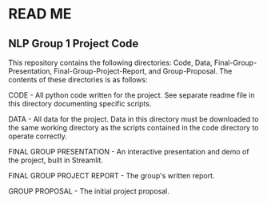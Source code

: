 # READ ME
## NLP Group 1 Project Code

This repository contains the following directories: Code, Data, Final-Group-Presentation, Final-Group-Project-Report, and Group-Proposal. The contents of these directories is as follows:

CODE - All python code written for the project. See separate readme file in this directory documenting specific scripts.

DATA - All data for the project. Data in this directory must be downloaded to the same working directory as the scripts contained in the code directory to operate correctly.

FINAL GROUP PRESENTATION - An interactive presentation and demo of the project, built in Streamlit.

FINAL GROUP PROJECT REPORT - The group's written report.

GROUP PROPOSAL - The initial project proposal.
